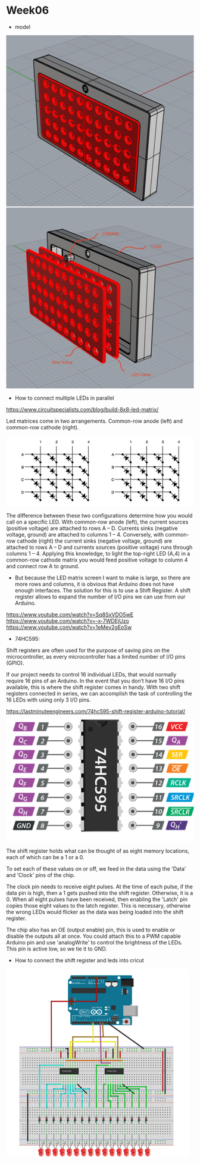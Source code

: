 # Week06

* model

![alt text](https://github.com/lalisa777/xiaojielin/blob/master/Advanced%20Physical%20Computing/file/WechatIMG213.jpeg)
![alt text](https://github.com/lalisa777/xiaojielin/blob/master/Advanced%20Physical%20Computing/file/WechatIMG216.png)

* How to connect multiple LEDs in parallel

https://www.circuitspecialists.com/blog/build-8x8-led-matrix/

Led matrices come in two arrangements. Common-row anode (left) and common-row cathode (right).

![alt text](https://github.com/lalisa777/xiaojielin/blob/master/Advanced%20Physical%20Computing/file/Common-Annode-vs-Common-Cathode.jpg)

The difference between these two configurations determine how you would call on a specific LED. With common-row anode (left), the current sources (positive voltage) are attached to rows A – D. Currents sinks (negative voltage, ground) are attached to columns 1 – 4.
Conversely, with common-row cathode (right) the current sinks (negative voltage, ground) are attached to rows A – D and currents sources (positive voltage) runs through columns 1 – 4.
Applying this knowledge, to light the top-right LED (A,4) in a common-row cathode matrix you would feed positive voltage to column 4 and connect row A to ground.

* But because the LED matrix screen I want to make is large, so there are more rows and columns, it is obvious that Arduino does not have enough interfaces.
The solution for this is to use a Shift Register. A shift register allows to expand the number of I/O pins we can use from our Arduino.

https://www.youtube.com/watch?v=Sq8SxVDO5wE
https://www.youtube.com/watch?v=-x-7WDEjUzo
https://www.youtube.com/watch?v=1eMev2gEoSw

* 74HC595:

Shift registers are often used for the purpose of saving pins on the microcontroller, as every microcontroller has a limited number of I/O pins (GPIO).

If our project needs to control 16 individual LEDs, that would normally require 16 pins of an Arduino. In the event that you don’t have 16 I/O pins available, this is where the shift register comes in handy. With two shift registers connected in series, we can accomplish the task of controlling the 16 LEDs with using only 3 I/O pins. 

https://lastminuteengineers.com/74hc595-shift-register-arduino-tutorial/

![alt text](https://github.com/lalisa777/xiaojielin/blob/master/Advanced%20Physical%20Computing/file/%E5%9B%BE%E7%89%87%201.png)

The shift register holds what can be thought of as eight memory locations, each of which can be a 1 or a 0.

To set each of these values on or off, we feed in the data using the 'Data' and 'Clock' pins of the chip.

The clock pin needs to receive eight pulses. At the time of each pulse, if the data pin is high, then a 1 gets pushed into the shift register. Otherwise, it is a 0. When all eight pulses have been received, then enabling the 'Latch' pin copies those eight values to the latch register. This is necessary, otherwise the wrong LEDs would flicker as the data was being loaded into the shift register.

The chip also has an OE (output enable) pin, this is used to enable or disable the outputs all at once. You could attach this to a PWM capable Arduino pin and use 'analogWrite' to control the brightness of the LEDs. This pin is active low, so we tie it to GND.

* How to connect the shift register and leds into cricut

![alt text](https://github.com/lalisa777/xiaojielin/blob/master/Advanced%20Physical%20Computing/file/%E5%9B%BE%E7%89%87%202.png)
